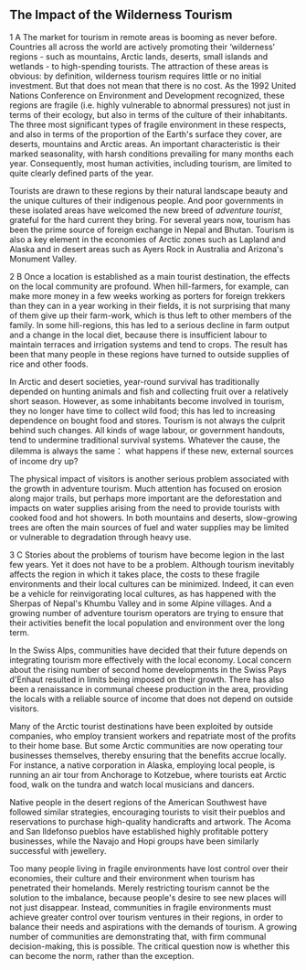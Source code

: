 ## The Impact of the Wilderness Tourism

1
A The market for tourism in remote areas is booming as never before. Countries all across the world are actively
promoting their ‘wilderness’ regions - such as mountains, Arctic lands, deserts, small islands and wetlands - to
high-spending tourists. The attraction of these areas is obvious: by definition, wilderness tourism requires little or
no initial investment. But that does not mean that there is no cost. As the 1992 United Nations Conference on
Environment and Development recognized, these regions are fragile (i.e. highly vulnerable to abnormal pressures) not
just in terms of their ecology, but also in terms of the culture of their inhabitants. The three most significant types
of fragile environment in these respects, and also in terms of the proportion of the Earth's surface they cover, are
deserts, mountains and Arctic areas. An important characteristic is their marked seasonality, with harsh conditions
prevailing for many months each year. Consequently, most human activities, including tourism, are limited to quite
clearly defined parts of the year.

Tourists are drawn to these regions by their natural landscape beauty and the unique cultures of their indigenous
people. And poor governments in these isolated areas have welcomed the new breed of *adventure tourist*, grateful for
the hard current they bring. For several years now, tourism has been the prime source of foreign exchange in Nepal and
Bhutan. Tourism is also a key element in the economies of Arctic zones such as Lapland and Alaska and in desert areas
such as Ayers Rock in Australia and Arizona's Monument Valley.

2
B Once a location is established as a main tourist destination, the effects on the local community are profound. When
hill-farmers, for example, can make more money in a few weeks working as porters for foreign trekkers than they can in a
year working in their fields, it is not surprising that many of them give up their farm-work, which is thus left to
other members of the family. In some hill-regions, this has led to a serious decline in farm output and a change in the
local diet, because there is insufficient labour to maintain terraces and irrigation systems and tend to crops. The
result has been that many people in these regions have turned to outside supplies of rice and other foods.

In Arctic and desert societies, year-round survival has traditionally depended on hunting animals and fish and
collecting fruit over a relatively short season. However, as some inhabitants become involved in tourism, they no longer
have time to collect wild food; this has led to increasing dependence on bought food and stores. Tourism is not always
the culprit behind such changes. All kinds of wage labour, or government handouts, tend to undermine traditional
survival systems. Whatever the cause, the dilemma is always the same： what happens if these new, external sources of
income dry up?

The physical impact of visitors is another serious problem associated with the growth in adventure tourism. Much
attention has focused on erosion along major trails, but perhaps more important are the deforestation and impacts on
water supplies arising from the need to provide tourists with cooked food and hot showers. In both mountains and
deserts, slow-growing trees are often the main sources of fuel and water supplies may be limited or vulnerable to
degradation through heavy use.

3
C Stories about the problems of tourism have become legion in the last few years. Yet it does not have to be a problem.
Although tourism inevitably affects the region in which it takes place, the costs to these fragile environments and
their local cultures can be minimized. Indeed, it can even be a vehicle for reinvigorating local cultures, as has
happened with the Sherpas of Nepal's Khumbu Valley and in some Alpine villages. And a growing number of adventure
tourism operators are trying to ensure that their activities benefit the local population and environment over the long
term.

In the Swiss Alps, communities have decided that their future depends on integrating tourism more effectively with the
local economy. Local concern about the rising number of second home developments in the Swiss Pays d'Enhaut resulted in
limits being imposed on their growth. There has also been a renaissance in communal cheese production in the area,
providing the locals with a reliable source of income that does not depend on outside visitors.

Many of the Arctic tourist destinations have been exploited by outside companies, who employ transient workers and
repatriate most of the profits to their home base. But some Arctic communities are now operating tour businesses
themselves, thereby ensuring that the benefits accrue locally. For instance, a native corporation in Alaska, employing
local people, is running an air tour from Anchorage to Kotzebue, where tourists eat Arctic food, walk on the tundra and
watch local musicians and dancers.

Native people in the desert regions of the American Southwest have followed similar strategies, encouraging tourists to
visit their pueblos and reservations to purchase high-quality handicrafts and artwork. The Acoma and San lldefonso
pueblos have established highly profitable pottery businesses, while the Navajo and Hopi groups have been similarly
successful with jewellery.

Too many people living in fragile environments have lost control over their economies, their culture and their
environment when tourism has penetrated their homelands. Merely restricting tourism cannot be the solution to the
imbalance, because people's desire to see new places will not just disappear. Instead, communities in fragile
environments must achieve greater control over tourism ventures in their regions, in order to balance their needs and
aspirations with the demands of tourism. A growing number of communities are demonstrating that, with firm communal
decision-making, this is possible. The critical question now is whether this can become the norm, rather than the
exception.